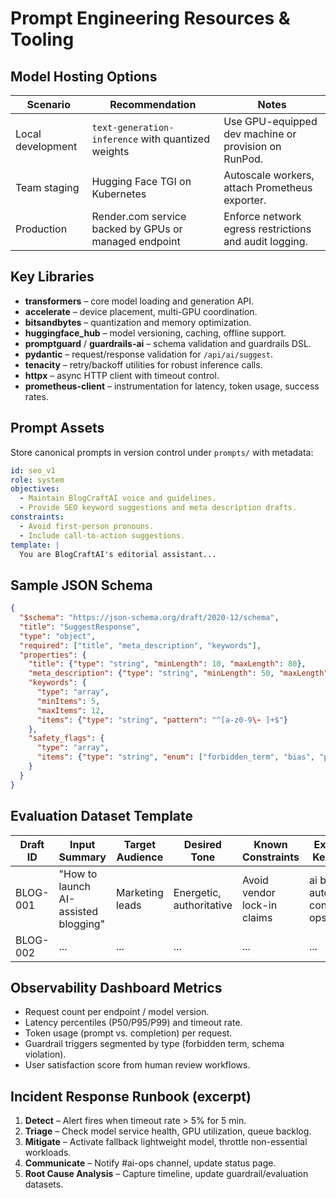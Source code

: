 # Prompt Engineering Resources & Tooling

## Model Hosting Options

| Scenario | Recommendation | Notes |
| --- | --- | --- |
| Local development | `text-generation-inference` with quantized weights | Use GPU-equipped dev machine or provision on RunPod. |
| Team staging | Hugging Face TGI on Kubernetes | Autoscale workers, attach Prometheus exporter. |
| Production | Render.com service backed by GPUs or managed endpoint | Enforce network egress restrictions and audit logging. |

## Key Libraries

- **transformers** – core model loading and generation API.
- **accelerate** – device placement, multi-GPU coordination.
- **bitsandbytes** – quantization and memory optimization.
- **huggingface_hub** – model versioning, caching, offline support.
- **promptguard** / **guardrails-ai** – schema validation and guardrails DSL.
- **pydantic** – request/response validation for `/api/ai/suggest`.
- **tenacity** – retry/backoff utilities for robust inference calls.
- **httpx** – async HTTP client with timeout control.
- **prometheus-client** – instrumentation for latency, token usage, success rates.

## Prompt Assets

Store canonical prompts in version control under `prompts/` with metadata:

```yaml
id: seo_v1
role: system
objectives:
  - Maintain BlogCraftAI voice and guidelines.
  - Provide SEO keyword suggestions and meta description drafts.
constraints:
  - Avoid first-person pronouns.
  - Include call-to-action suggestions.
template: |
  You are BlogCraftAI's editorial assistant...
```

## Sample JSON Schema

```json
{
  "$schema": "https://json-schema.org/draft/2020-12/schema",
  "title": "SuggestResponse",
  "type": "object",
  "required": ["title", "meta_description", "keywords"],
  "properties": {
    "title": {"type": "string", "minLength": 10, "maxLength": 80},
    "meta_description": {"type": "string", "minLength": 50, "maxLength": 160},
    "keywords": {
      "type": "array",
      "minItems": 5,
      "maxItems": 12,
      "items": {"type": "string", "pattern": "^[a-z0-9\- ]+$"}
    },
    "safety_flags": {
      "type": "array",
      "items": {"type": "string", "enum": ["forbidden_term", "bias", "pii"]}
    }
  }
}
```

## Evaluation Dataset Template

| Draft ID | Input Summary | Target Audience | Desired Tone | Known Constraints | Expected Keywords |
| --- | --- | --- | --- | --- | --- |
| BLOG-001 | "How to launch AI-assisted blogging" | Marketing leads | Energetic, authoritative | Avoid vendor lock-in claims | ai blogging, automation, content ops |
| BLOG-002 | ... | ... | ... | ... | ... |

## Observability Dashboard Metrics

- Request count per endpoint / model version.
- Latency percentiles (P50/P95/P99) and timeout rate.
- Token usage (prompt vs. completion) per request.
- Guardrail triggers segmented by type (forbidden term, schema violation).
- User satisfaction score from human review workflows.

## Incident Response Runbook (excerpt)

1. **Detect** – Alert fires when timeout rate > 5% for 5 min.
2. **Triage** – Check model service health, GPU utilization, queue backlog.
3. **Mitigate** – Activate fallback lightweight model, throttle non-essential workloads.
4. **Communicate** – Notify #ai-ops channel, update status page.
5. **Root Cause Analysis** – Capture timeline, update guardrail/evaluation datasets.

